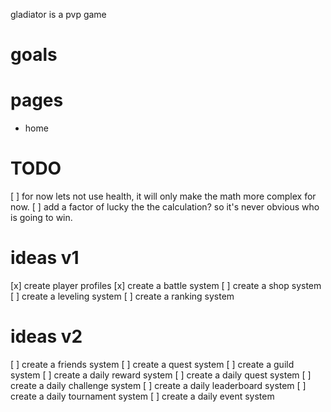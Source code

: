 gladiator is a pvp game

# goals

# pages
- home

# TODO
[ ] for now lets not use health, it will only make the math more complex for now.
[ ] add a factor of lucky the the calculation? so it's never obvious who is going to win.

# ideas v1
[x] create player profiles
[x] create a battle system
[ ] create a shop system
[ ] create a leveling system
[ ] create a ranking system


# ideas v2
[ ] create a friends system
[ ] create a quest system
[ ] create a guild system
[ ] create a daily reward system
[ ] create a daily quest system
[ ] create a daily challenge system
[ ] create a daily leaderboard system
[ ] create a daily tournament system
[ ] create a daily event system

